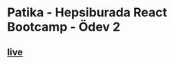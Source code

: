# Patika - Hepsiburada React Bootcamp - Ödev 2

## [live](https://61596b9e8f6c0aceefeb2abc--sad-albattani-75136c.netlify.app/)
